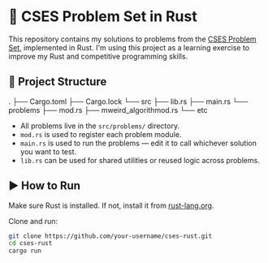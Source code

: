 # 🦀 CSES Problem Set in Rust

This repository contains my solutions to problems from the [CSES Problem Set](https://cses.fi/problemset/), implemented in Rust.
I'm using this project as a learning exercise to improve my Rust and competitive programming skills.

## 📁 Project Structure

.
├── Cargo.toml
├── Cargo.lock
└── src
    ├── lib.rs
    ├── main.rs
    └── problems
        ├── mod.rs
        ├── mweird_algorithmod.rs
        └── etc


- All problems live in the `src/problems/` directory.
- `mod.rs` is used to register each problem module.
- `main.rs` is used to run the problems — edit it to call whichever solution you want to test.
- `lib.rs` can be used for shared utilities or reused logic across problems.

## ▶️ How to Run

Make sure Rust is installed. If not, install it from [rust-lang.org](https://www.rust-lang.org/tools/install).

Clone and run:

```bash
git clone https://github.com/your-username/cses-rust.git
cd cses-rust
cargo run
```
